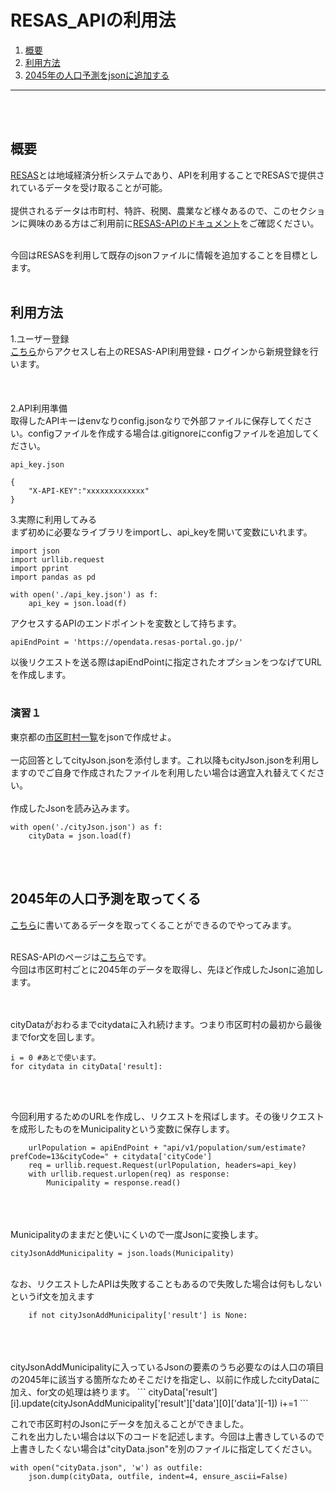 # RESAS_APIの利用法

1. [概要](#anchor1)
1. [利用方法](#anchor2)
1. [2045年の人口予測をjsonに追加する](#anchor3)

---
<br>
<br>

<a id="anchor1"></a>
## 概要
[RESAS](https://opendata.resas-portal.go.jp/)とは地域経済分析システムであり、APIを利用することでRESASで提供されているデータを受け取ることが可能。
<br><br>提供されるデータは市町村、特許、税関、農業など様々あるので、このセクションに興味のある方はご利用前に[RESAS-APIのドキュメント](https://opendata.resas-portal.go.jp/docs/api/v1/index.html)をご確認ください。<br><br>


今回はRESASを利用して既存のjsonファイルに情報を追加することを目標とします。
<br><br>



<a id="anchor2"></a>

## 利用方法
1.ユーザー登録<br>
[こちら](https://opendata.resas-portal.go.jp/)からアクセスし右上のRESAS-API利用登録・ログインから新規登録を行います。
<br>
<br>
<br>
<br>
2.API利用準備<br>
取得したAPIキーはenvなりconfig.jsonなりで外部ファイルに保存してください。configファイルを作成する場合は.gitignoreにconfigファイルを追加してください。

```.gitignore:title
api_key.json
```

```api_key.json:title
{
	"X-API-KEY":"xxxxxxxxxxxxx"
}
```

3.実際に利用してみる<br>
まず初めに必要なライブラリをimportし、api_keyを開いて変数にいれます。
```
import json
import urllib.request
import pprint
import pandas as pd

with open('./api_key.json') as f:
    api_key = json.load(f)
```

アクセスするAPIのエンドポイントを変数として持ちます。
```
apiEndPoint = 'https://opendata.resas-portal.go.jp/'
```
以後リクエストを送る際はapiEndPointに指定されたオプションをつなげてURLを作成します。
<br>
<br>
### 演習１
東京都の[市区町村一覧](https://opendata.resas-portal.go.jp/docs/api/v1/cities.html)をjsonで作成せよ。
<br>
<br>
一応回答としてcityJson.jsonを添付します。これ以降もcityJson.jsonを利用しますのでご自身で作成されたファイルを利用したい場合は適宜入れ替えてください。<br>
<br>作成したJsonを読み込みます。
```
with open('./cityJson.json') as f:
    cityData = json.load(f)
```
<br><br>

<a id="anchor3"></a>

## 2045年の人口予測を取ってくる
[こちら](https://resas.go.jp/population-sum/#/graph/13/13101/0.0/2015/0/5.333900736553437/41.42090017812787/142.29371418128918/-)に書いてあるデータを取ってくることができるのでやってみます。<br><br>

RESAS-APIのページは[こちら](https://opendata.resas-portal.go.jp/docs/api/v1/population/sum/estimate.html)です。<br>
今回は市区町村ごとに2045年のデータを取得し、先ほど作成したJsonに追加します。<br><br>
<br>

cityDataがおわるまでcitydataに入れ続けます。つまり市区町村の最初から最後までfor文を回します。
```
i = 0 #あとで使います。
for citydata in cityData['result]: 
```
<br>
<br>

今回利用するためのURLを作成し、リクエストを飛ばします。その後リクエストを成形したものをMunicipalityという変数に保存します。
```
	urlPopulation = apiEndPoint + "api/v1/population/sum/estimate?prefCode=13&cityCode=" + citydata['cityCode']
	req = urllib.request.Request(urlPopulation, headers=api_key)
    with urllib.request.urlopen(req) as response:
        Municipality = response.read()
```
<br>
<br>
<br>
Municipalityのままだと使いにくいので一度Jsonに変換します。

```
cityJsonAddMunicipality = json.loads(Municipality)
```
<br>
なお、リクエストしたAPIは失敗することもあるので失敗した場合は何もしないというif文を加えます

```
	if not cityJsonAddMunicipality['result'] is None:
```
<br>
<br>
<br>
cityJsonAddMunicipalityに入っているJsonの要素のうち必要なのは人口の項目の2045年に該当する箇所なためそこだけを指定し、以前に作成したcityDataに加え、for文の処理は終ります。
```
        cityData['result'][i].update(cityJsonAddMunicipality['result']['data'][0]['data'][-1])
        i+=1
```
<br>

これで市区町村のJsonにデータを加えることができました。<br>
これを出力したい場合は以下のコードを記述します。今回は上書きしているので上書きしたくない場合は"cityData.json"を別のファイルに指定してください。

```
with open("cityData.json", 'w') as outfile:
    json.dump(cityData, outfile, indent=4, ensure_ascii=False)
```
<br>



